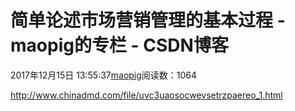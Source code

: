 # 简单论述市场营销管理的基本过程 - maopig的专栏 - CSDN博客
2017年12月15日 13:55:37[maopig](https://me.csdn.net/maopig)阅读数：1064
                
http://www.chinadmd.com/file/uvc3uaosocwevsetrzpaereo_1.html
            
